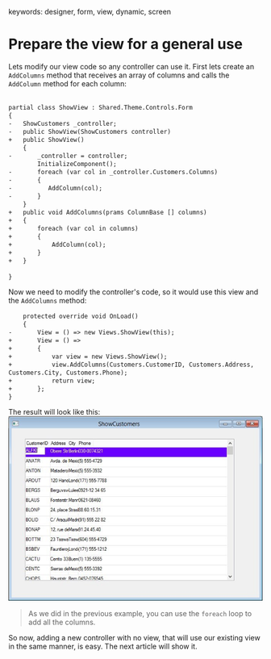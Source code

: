 ﻿keywords: designer, form, view, dynamic, screen

# Prepare the view for a general use 

Lets modify our view code so any controller can use it.
First lets create an ```AddColumns``` method that receives an array of columns and calls the ```AddColumn``` method for each column:

```csdiff

partial class ShowView : Shared.Theme.Controls.Form
{
-   ShowCustomers _controller;
-   public ShowView(ShowCustomers controller)
+   public ShowView()
    {
-       _controller = controller;
        InitializeComponent();
-       foreach (var col in _controller.Customers.Columns)
-       {
-          AddColumn(col);
-       }
    }
+   public void AddColumns(prams ColumnBase [] columns)
+   {
+       foreach (var col in columns)
+       {
+           AddColumn(col);
+       }
+   }

}
```

Now we need to modify the controller's code, so it would use this view and the ```AddColumns``` method:
```csdiff
    protected override void OnLoad()
    {
-       View = () => new Views.ShowView(this);
+       View = () =>
+       {
+           var view = new Views.ShowView();
+           view.AddColumns(Customers.CustomerID, Customers.Address, Customers.City, Customers.Phone);
+           return view;
+       };   
}
```
The result will look like this:  
![2018 02 07 16H47 44](2018-02-07_16h47_44.jpg)

> As we did in the previous example, you can use the ```foreach``` loop to add all the columns.

So now, adding a new controller with no view, that will use our existing view in the same manner, is easy. 
The next article will show it.
